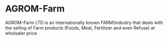 # AGROM-Farm
 AGROM-Farm LTD is an internationally known FARM\Industry that deals with the selling of Farm products (Foods, Meat, Fertilizer and even Refuse) at wholsaler price
